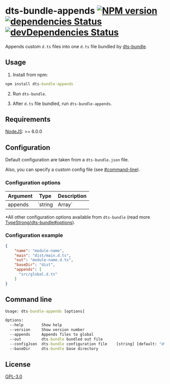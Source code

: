 # dts-bundle-appends [![NPM version](http://img.shields.io/npm/v/dts-bundle-appends.svg)](https://www.npmjs.com/package/dts-bundle-appends) [![dependencies Status](https://david-dm.org/quatrocode/dts-bundle-appends/status.svg)](https://david-dm.org/quatrocode/dts-bundle-appends) [![devDependencies Status](https://david-dm.org/quatrocode/dts-bundle-appends/dev-status.svg)](https://david-dm.org/quatrocode/dts-bundle-appends?type=dev)
Appends custom `d.ts` files into one `d.ts` file bundled by [dts-bundle](https://github.com/TypeStrong/dts-bundle). 

## Usage
1) Install from npm:
```cmd
npm install dts-bundle-appends
```
2) Run `dts-bundle`.

3) After `d.ts` file bundled, run `dts-bundle-appends`.

## Requirements
[NodeJS](https://nodejs.org/): >= 6.0.0 

## Configuration
Default configuration are taken from a `dts-bundle.json` file.

Also, you can specify a custom config file (see [#command-line](#command-line)).

### Configuration options
| Argument     | Type                           | Description                                                                                                                                                          |
|--------------|--------------------------------|----------------------------------------------------------------------------------------------------------------------------------------------------------------------|
| appends      | `string | Array<string>`       | Specifies a list of glob patterns that match `d.ts` files to be appended in bundled `d.ts` file. Read more about [globs](https://github.com/isaacs/node-glob#glob-primer). |

*All other configuration options available from `dts-bundle` (read more [TypeStrong/dts-bundle#options](https://github.com/TypeStrong/dts-bundle#options)).


### Configuration example
```json
{
    "name": "module-name",
    "main": "dist/main.d.ts",
    "out": "module-name.d.ts",
    "baseDir": "dist",
    "appends": [
      "src/global.d.ts"
    ]
}
```

## Command line
```cmd
Usage: dts-bundle-appends [options]

Options:
  --help        Show help                                                    [boolean]
  --version     Show version number                                          [boolean]
  --appends     Appends files to global                                       [string]
  --out         dts-bundle bundled out file                                   [string]
  --configJson  dts-bundle configuration file    [string] [default: "dts-bundle.json"]
  --baseDir     dts-bundle base directory                                     [string]
  ```

## License
[GPL-3.0](LICENSE)
